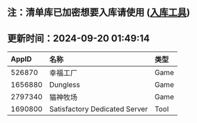 ## 注：清单库已加密想要入库请使用 ([入库工具](https://github.com/BlankTMing/ManifestAutoUpdate/releases))

## 更新时间：2024-09-20 01:49:14
| AppID | 名称 | 类型  |
| :-------------------- | :----------------------------- | :----------- |
| 526870 | 幸福工厂| Game |
| 1656880 | Dungless| Game |
| 2797340 | 猫神牧场| Game |
| 1690800 | Satisfactory Dedicated Server| Tool |
